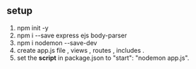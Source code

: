 ## setup

1. npm init -y
2. npm i --save express ejs body-parser
3. npm i nodemon --save-dev
4. create app.js file , views , routes , includes .
5. set the **script** in package.json to "start": "nodemon app.js".
